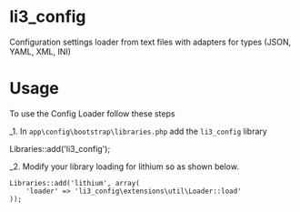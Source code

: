 li3_config
==========

Configuration settings loader from text files with adapters for types (JSON, YAML, XML, INI)

# Usage

To use the Config Loader follow these steps

_1. In `app\config\bootstrap\libraries.php` add the `li3_config` library

  Libraries::add('li3_config');

_2. Modify your library loading for lithium so as shown below.

	Libraries::add('lithium', array(
		'loader' => 'li3_config\extensions\util\Loader::load'
	));